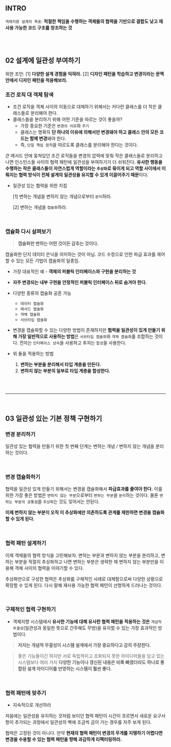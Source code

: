## INTRO
`객체지향 설계의 목표`: **적절한 책임을 수행하는 객체들의 협력을 기반으로 결합도 낮고 재사용 가능한 코드 구조를 창조하는 것**

<br>
<br>

## 02 설계에 일관성 부여하기

위한 조언: 
[1] **다양한 설계 경험을 익혀라.** [2] **디자인 패턴을 학습하고 변경이라는 문맥 안에서 디자인 패턴을 적용해보라.**

### 조건 로직 대 객체 탐색

- 조건 로직을 객체 사이의 이동으로 대체하기 위해서는 커다란 클래스를 더 작은 클래스들로 분리해야 한다.
- 클래스들을 분리하기 위해 어떤 기준을 따르는 것이 좋을까?
    - 가장 중요한 기준은 `변경의 이유`와 `주기`
    - 클래스는 명확히 **단 하나의 이유에 의해서만 변경돼야 하고 클래스 안의 모든 코드는 함께 변경**돼야 한다.
    - 즉, `단일 책임 원칙`을 따르도록 클래스를 분리해야 한다는 것이다.

큰 메서드 안에 뭉쳐있던 조건 로직들을 변경의 압력에 맞춰 작은 클래스들로 분리하고 나면 인스턴스들 사이의 협력 패턴에 일관성을 부여하기가 더 쉬워진다. **유사한 행동을 수행하는 작은 클래스들이 자연스럽게 역할이라는 `추상화`로 묶이게 되고 역할 사이에서 이뤄지는 협력 방식이 전체 설계의 일관성을 유지할 수 있게 이끌어주기 때문**이다. 

- 일관성 있는 협력을 위한 지침

  [1] 변하는 개념을 변하지 않는 개념으로부터 `분리`하라.

  [2] 변하는 개념을 `캡슐화`하라.

<br>

### 캡슐화 다시 살펴보기

> **캡슐화란 변하는 어떤 것이든 감추는 것이다.**
> 

캡술화한 단지 데이터 은닉을 의미하는 것이 아님. 코드 수정으로 인한 파급 효과를 제어할 수 있는 모든 기법이 캡술화의 일종임.

- 가장 대표적인 예 - **객체의 퍼블릭 인터페이스와 구현을 분리하는 것**
- **자주 변경되는 내부 구현을 안정적인 퍼블릭 인터페이스 뒤로 숨겨야 한다.**
- 다양한 종류의 캡슐화 공존 가능
    - `데이터 캡슐화`
    - `메서드 캡슐화`
    - `객체 캡슐화`
    - `서브타입 캡슐화`

- 변경을 캡슐화할 수 있는 다양한 방법이 존재하지만 **협력을 일관성이 있게 만들기 위해 가장 일반적으로 사용하는 방법**은 `서브타입 캡슐화`와 `객체 캡슐화`를 조합하는 것이다. 전자는 `인터페이스 상속`을 사용하고 후자는 `합성`을 사용한다.
- 위 둘을 적용하는 방법
    1. **변하는 부분을 분리해서 타입 계층을 만든다.**
    2. **변하지 않는 부분의 일부로 타입 계층을 합성한다.**

<br>
<br>

---

<br>

## 03 일관성 있는 기본 정책 구현하기

### 변경 분리하기

일관성 있는 협력을 만들기 위한 첫 번째 단계는 변하는 개념 / 변하지 않는 개념을 분리하는 것이다.

<br>

### 변경 캡슐화하기

협력을 일관성 있게 만들기 위해서는 변경을 캡슐화해서 **파급효과를 줄여야 한다.** 이를 위한 가장 좋은 방법은 `변하지 않는 부분`으로부터 `변하는 부분`을 `분리`하는 것이다. 물론 `변하는 부분의 공통점`을 `추상화`는 것도 잊어서는 안된다.

**이제 변하지 않는 부분이 오직 이 추상화에만 의존하도록 관계를 제한하면 변경을 캡슐화할 수 있게 된다.**

<br>

### 협력 패턴 설계하기

이제 객체들의 협력 방식을 고민해보자. 변하는 부분과 변하지 않는 부분을 분리하고, 변하는 부분을 적절히 추상화하고 나면 변하는 부분은 생략한 채 변하지 않는 부분만을 이용해 객체 사이의 협력을 이야기할 수 있다.

추상화만으로 구성한 협력은 추상화를 구체적인 사례로 대체함으로써 다양한 상황으로 확장할 수 있게 된다. 다시 말해 재사용 가능한 협력 패턴이 선명하게 드러나는 것이다.

<br>

### 구체적인 협력 구현하기

- 객체지향 시스템에서 **유사한 기능에 대해 유사한 협력 패턴을 적용하는 것은** `개념적 무결성`(일관성과 동일한 뜻으로 간주해도 무방)을 유지할 수 있는 가장 효과적인 방법이다.

> **저자는 개념적 무결성이 시스템 설계에서 가장 중요하다고 감히 주장한다.**
> 

> 좋은 기능들이긴 하지만 서로 독립적이고 조화되지 못한 아이디어들을 담고 있는 시스템보다 여러 가지 **다양한 기능이나 갱신된 내용은 비록 빠졌더라도 하나로 통합된 설계 아이디어를 반영하는 시스템이 훨씬 좋다.**
> 

<br>

### 협력 패턴에 맞추기

- 지속적으로 개선하라

처음에는 일관성을 유지하는 것처럼 보이던 협력 패턴이 시간이 흐르면서 새로운 요구사항이 추가되는 과정에서 일관성의 벽에 조금씩 금이 가는 경우를 자주 보게 된다.

협력은 고정된 것이 아니다. 만약 **현재의 협력 패턴이 변경의 무게를 지탱하기 어렵다면 변경을 수용할 수 있는 협력 패턴을 향해 과감하게 리팩터링하라.**
